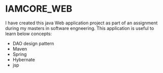 # IAMCORE_WEB
I have created this java Web application project as part of an assignment during my masters in software engneering. This application is useful to learn below concepts:
- DAO design pattern
- Maven
- Spring
- Hybernate
- jsp
